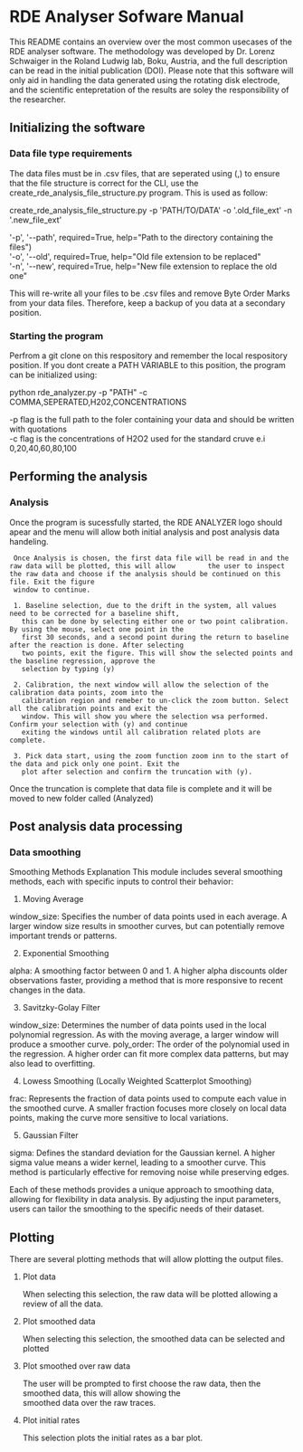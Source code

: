 # RDE Analyser Sofware Manual

This README contains an overview over the most common usecases of the RDE analyser software. The methodology was developed by Dr. Lorenz Schwaiger in the Roland Ludwig lab, Boku, Austria, and the full description can be read in the initial publication (DOI). Please note that this software will only aid in handling the data generated using the rotating disk electrode, and the scientific entepretation of the results are soley the responsibility of the researcher. 

## Initializing the software

### Data file type requirements 

The data files must be in .csv files, that are seperated using (,) to ensure that the file structure is correct for the CLI, use the create_rde_analysis_file_structure.py program. This is used as follow:

create_rde_analysis_file_structure.py -p 'PATH/TO/DATA' -o '.old_file_ext' -n '.new_file_ext'

  '-p', '--path', required=True, help="Path to the directory containing the files")<br>
  '-o', '--old', required=True, help="Old file extension to be replaced"<br>
  '-n', '--new', required=True, help="New file extension to replace the old one"<br>

This will re-write all your files to be .csv files and remove Byte Order Marks from your data files. Therefore, keep a backup of you data at a secondary position.  


### Starting the program

Perfrom a git clone on this respository and remember the local respository position. If you dont create a PATH VARIABLE to this position, the program can be initialized using:

python rde_analyzer.py -p "PATH" -c COMMA,SEPERATED,H202,CONCENTRATIONS 

  -p flag is the full path to the foler containing your data and should be written with quotations<br>
  -c flag is the concentrations of H2O2 used for the standard cruve e.i 0,20,40,60,80,100<br>


## Performing the analysis

### Analysis

Once the program is sucessfully started, the RDE ANALYZER logo should apear and the menu will allow both initial analysis and post analysis data handeling. 



     Once Analysis is chosen, the first data file will be read in and the raw data will be plotted, this will allow        the user to inspect the raw data and choose if the analysis should be continued on this file. Exit the figure 
     window to continue.

     1. Baseline selection, due to the drift in the system, all values need to be corrected for a baseline shift, 
       this can be done by selecting either one or two point calibration. By using the mouse, select one point in the 
       first 30 seconds, and a second point during the return to baseline after the reaction is done. After selecting 
       two points, exit the figure. This will show the selected points and the baseline regression, approve the 
       selection by typing (y)
    
     2. Calibration, the next window will allow the selection of the calibration data points, zoom into the 
       calibration region and remeber to un-click the zoom button. Select all the calibration points and exit the 
       window. This will show you where the selection wsa performed. Confirm your selection with (y) and continue 
       exiting the windows until all calibration related plots are complete.
    
     3. Pick data start, using the zoom function zoom inn to the start of the data and pick only one point. Exit the 
       plot after selection and confirm the truncation with (y).
    
Once the truncation is complete that data file is complete and it will be moved to new folder called (Analyzed)                


## Post analysis data processing

### Data smoothing

Smoothing Methods Explanation
This module includes several smoothing methods, each with specific inputs to control their behavior:

1. Moving Average  

  window_size: Specifies the number of data points used in each average. A larger window size results in smoother       curves, but can potentially remove important trends or patterns.<br>

2. Exponential Smoothing

  alpha: A smoothing factor between 0 and 1. A higher alpha discounts older observations faster, providing a method     that is more responsive to recent changes in the data.<br>

3. Savitzky-Golay Filter

  window_size: Determines the number of data points used in the local polynomial regression. As with the moving         average, a larger window will produce a smoother curve.
  poly_order: The order of the polynomial used in the regression. A higher order can fit more complex data patterns,    but may also lead to overfitting.<br>

4. Lowess Smoothing (Locally Weighted Scatterplot Smoothing)

  frac: Represents the fraction of data points used to compute each value in the smoothed curve. A smaller fraction     focuses more closely on local data points, making the curve more sensitive to local variations.<br>

5. Gaussian Filter

  sigma: Defines the standard deviation for the Gaussian kernel. A higher sigma value means a wider kernel, leading     to a smoother curve. This method is particularly effective for removing noise while preserving edges.


Each of these methods provides a unique approach to smoothing data, allowing for flexibility in data analysis. By adjusting the input parameters, users can tailor the smoothing to the specific needs of their dataset.

## Plotting

There are several plotting methods that will allow plotting the output files.  

  1. Plot data

     When selecting this selection, the raw data will be plotted allowing a review of all the data.

  2. Plot smoothed data

     When selecting this selection, the smoothed data can be selected and plotted

  3. Plot smoothed over raw data

     The user will be prompted to first choose the raw data, then the smoothed data, this will allow showing the   
     smoothed data over the raw traces.

 4. Plot initial rates

    This selection plots the initial rates as a bar plot. 
